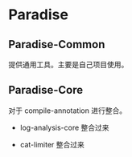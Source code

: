 # Paradise

## Paradise-Common 

提供通用工具。主要是自己项目使用。


## Paradise-Core

对于 compile-annotation 进行整合。


- log-analysis-core 整合过来

- cat-limiter 整合过来

